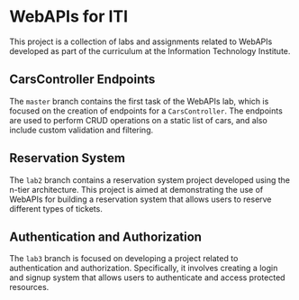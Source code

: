 # WebAPIs for ITI

This project is a collection of labs and assignments related to WebAPIs developed as part of the curriculum at the Information Technology Institute.

## CarsController Endpoints

The `master` branch contains the first task of the WebAPIs lab, which is focused on the creation of endpoints for a `CarsController`. The endpoints are used to perform CRUD operations on a static list of cars, and also include custom validation and filtering.

## Reservation System

The `lab2` branch contains a reservation system project developed using the n-tier architecture. This project is aimed at demonstrating the use of WebAPIs for building a reservation system that allows users to reserve different types of tickets.

## Authentication and Authorization

The `lab3` branch is focused on developing a project related to authentication and authorization. Specifically, it involves creating a login and signup system that allows users to authenticate and access protected resources.


